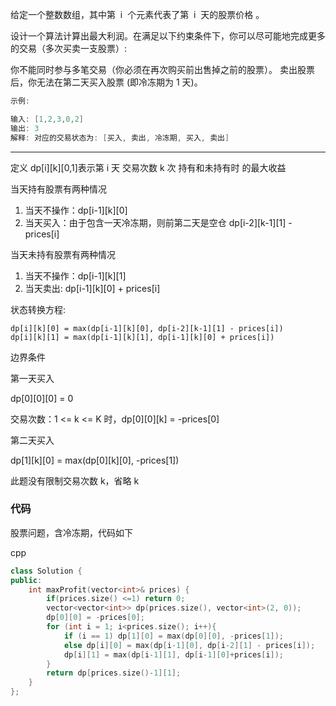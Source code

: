 给定一个整数数组，其中第  i  个元素代表了第  i  天的股票价格 。​

设计一个算法计算出最大利润。在满足以下约束条件下，你可以尽可能地完成更多的交易（多次买卖一支股票）:

你不能同时参与多笔交易（你必须在再次购买前出售掉之前的股票）。
卖出股票后，你无法在第二天买入股票 (即冷冻期为 1 天)。

```cpp
示例:

输入: [1,2,3,0,2]
输出: 3
解释: 对应的交易状态为: [买入, 卖出, 冷冻期, 买入, 卖出]
```

---

定义 dp[i][k][0,1]表示第 i 天 交易次数 k 次 持有和未持有时 的最大收益

当天持有股票有两种情况

1. 当天不操作：dp[i-1][k][0]
2. 当天买入：由于包含一天冷冻期，则前第二天是空仓 dp[i-2][k-1][1] - prices[i]

当天未持有股票有两种情况

1. 当天不操作：dp[i-1][k][1]
2. 当天卖出: dp[i-1][k][0] + prices[i]

状态转换方程:

```equation
dp[i][k][0] = max(dp[i-1][k][0], dp[i-2][k-1][1] - prices[i])
dp[i][k][1] = max(dp[i-1][k][1], dp[i-1][k][0] + prices[i])
```

边界条件

第一天买入

dp[0][0][0] = 0

交易次数：1 <= k <= K 时，dp[0][0][k] = -prices[0]

第二天买入

dp[1][k][0] = max(dp[0][k][0], -prices[1])

此题没有限制交易次数 k，省略 k

### 代码

股票问题，含冷冻期，代码如下

cpp

```cpp
class Solution {
public:
    int maxProfit(vector<int>& prices) {
        if(prices.size() <=1) return 0;
        vector<vector<int>> dp(prices.size(), vector<int>(2, 0));
        dp[0][0] = -prices[0];
        for (int i = 1; i<prices.size(); i++){
            if (i == 1) dp[1][0] = max(dp[0][0], -prices[1]);
            else dp[i][0] = max(dp[i-1][0], dp[i-2][1] - prices[i]);
            dp[i][1] = max(dp[i-1][1], dp[i-1][0]+prices[i]);
        }
        return dp[prices.size()-1][1];
    }
};
```
